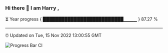### Hi there 👋 I am Harry , 

⏳ Year progress { ██████████████████████████▁▁▁▁ } 87.27 %

---

⏰ Updated on Tue, 15 Nov 2022 13:00:55 GMT

![Progress Bar CI](https://github.com/duykhang68/duykhang68/workflows/Progress%20Bar%20CI/badge.svg)
